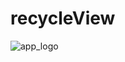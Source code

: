 # recycleView

![app_logo](https://user-images.githubusercontent.com/98084620/187091667-c0fda61a-9cff-4972-b944-a210135c1698.PNG)
